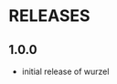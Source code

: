 <!--
SPDX-FileCopyrightText: 2025 Deutsche Telekom AG (opensource@telekom.de)

SPDX-License-Identifier: Apache-2.0
-->
# RELEASES 
## 1.0.0
- initial release of wurzel